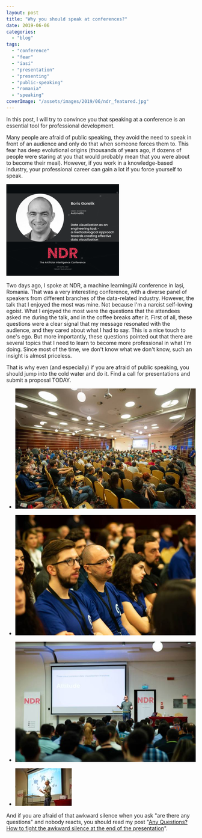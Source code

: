 ```yaml
---
layout: post
title: "Why you should speak at conferences?"
date: 2019-06-06
categories: 
  - "blog"
tags: 
  - "conference"
  - "fear"
  - "iasi"
  - "presentation"
  - "presenting"
  - "public-speaking"
  - "romania"
  - "speaking"
coverImage: "/assets/images/2019/06/ndr_featured.jpg"
---
```


In this post, I will try to convince you that speaking at a conference is an essential tool for professional development.

Many people are afraid of public speaking, they avoid the need to speak in front of an audience and only do that when someone forces them to. This fear has deep evolutional origins (thousands of years ago, if dozens of people were staring at you that would probably mean that you were about to become their meal). However, if you work in a knowledge-based industry, your professional career can gain a lot if you force yourself to speak.

![](/assets/images/2019/06/boris-gorelik-01.png?w=300)

Two days ago, I spoke at NDR, a machine learning/AI conference in Iași, Romania. That was a very interesting conference, with a diverse panel of speakers from different branches of the data-related industry. However, the talk that I enjoyed the most was mine. Not because I'm a narcist self-loving egoist. What I enjoyed the most were the questions that the attendees asked me during the talk, and in the coffee breaks after it. First of all, these questions were a clear signal that my message resonated with the audience, and they cared about what I had to say. This is a nice touch to one's ego. But more importantly, these questions pointed out that there are several topics that I need to learn to become more professional in what I'm doing. Since most of the time, we don't know what we don't know, such an insight is almost priceless.

That is why even (and especially) if you are afraid of public speaking, you should jump into the cold water and do it. Find a call for presentations and submit a proposal TODAY.

- ![](/assets/images/2019/06/61685520_352868922083822_3754615557819727872_o.jpg?w=656)
    
- ![](/assets/images/2019/06/61820794_352902385413809_4740164536248565760_o.jpg?w=656)
    
- ![](/assets/images/2019/06/61668361_352902442080470_3356045856926072832_o.jpg?w=656)
    
- ![](/assets/images/2019/06/61750049_352902355413812_6239805006766145536_o.jpg?w=656)
    

And if you are afraid of that awkward silence when you ask "are there any questions" and nobody reacts, you should read my post "[Any Questions? How to fight the awkward silence at the end of the presentation](https://gorelik.net/2018/09/20/any-questions-how-to-fight-the-awkward-silence-at-the-and-of-a-presentation/)".
